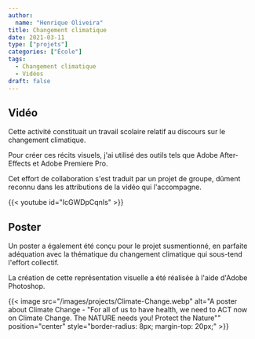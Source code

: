 ```yaml
---
author: 
  name: "Henrique Oliveira"
title: Changement climatique
date: 2021-03-11
type: ["projets"]
categories: ["École"]
tags:
  - Changement climatique
  - Vidéos
draft: false
---
```

## Vidéo
Cette activité constituait un travail scolaire relatif au discours sur le changement climatique.

Pour créer ces récits visuels, j'ai utilisé des outils tels que Adobe After-Effects et Adobe Premiere Pro.

Cet effort de collaboration s'est traduit par un projet de groupe, dûment reconnu dans les attributions de la vidéo qui l'accompagne.

{{< youtube id="IcGWDpCqnIs" >}}

## Poster
Un poster a également été conçu pour le projet susmentionné, en parfaite adéquation avec la thématique du changement climatique qui sous-tend l'effort collectif.

La création de cette représentation visuelle a été réalisée à l'aide d'Adobe Photoshop.

{{< image src="/images/projects/Climate-Change.webp" alt="A poster about Climate Change - \"For all of us to have health, we need to ACT now on Climate Change. The NATURE needs you! Protect the Nature\"" position="center" style="border-radius: 8px; margin-top: 20px;" >}}
